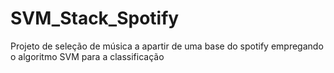 # SVM_Stack_Spotify
 Projeto de seleção de música a apartir de uma base do spotify empregando o algoritmo SVM para a classificação
